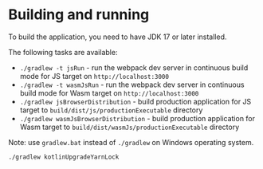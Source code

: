 # Building and running

To build the application, you need to have JDK 17 or later installed.

The following tasks are available:

- `./gradlew -t jsRun` - run the webpack dev server in continuous build mode for JS target on `http://localhost:3000`
- `./gradlew -t wasmJsRun` - run the webpack dev server in continuous build mode for Wasm target on `http://localhost:3000`
- `./gradlew jsBrowserDistribution` - build production application for JS target to `build/dist/js/productionExecutable` directory
- `./gradlew wasmJsBrowserDistribution` - build production application for Wasm target to `build/dist/wasmJs/productionExecutable` directory

Note: use `gradlew.bat` instead of `./gradlew` on Windows operating system.

`./gradlew kotlinUpgradeYarnLock`
